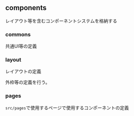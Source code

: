 
## components

レイアウト等を含むコンポーネントシステムを格納する


### commons

共通UI等の定義

### layout

レイアウトの定義

外枠等の定義を行う。

### pages

`src/pages`で使用するページで使用するコンポーネントの定義



